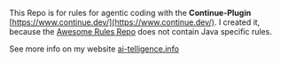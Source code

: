 This Repo is for rules for agentic coding with the **Continue-Plugin** [https://www.continue.dev/](https://www.continue.dev/). 
I created it, because the [Awesome Rules Repo](https://github.com/continuedev/awesome-rules) does not contain Java specific rules.

See more info on my website [ai-telligence.info](https://ai-telligence.info)
